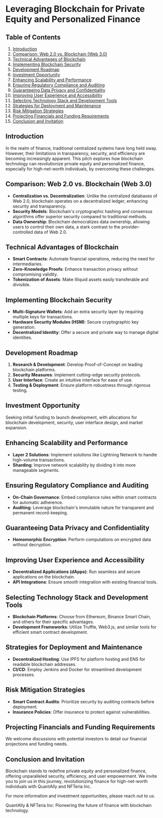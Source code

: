 # Leveraging Blockchain for Private Equity and Personalized Finance

## Table of Contents

1. [Introduction](#introduction)
2. [Comparison: Web 2.0 vs. Blockchain (Web 3.0)](#comparison-web-20-vs-blockchain-web-30)
3. [Technical Advantages of Blockchain](#technical-advantages-of-blockchain)
4. [Implementing Blockchain Security](#implementing-blockchain-security)
5. [Development Roadmap](#development-roadmap)
6. [Investment Opportunity](#investment-opportunity)
7. [Enhancing Scalability and Performance](#enhancing-scalability-and-performance)
8. [Ensuring Regulatory Compliance and Auditing](#ensuring-regulatory-compliance-and-auditing)
9. [Guaranteeing Data Privacy and Confidentiality](#guaranteeing-data-privacy-and-confidentiality)
10. [Improving User Experience and Accessibility](#improving-user-experience-and-accessibility)
11. [Selecting Technology Stack and Development Tools](#selecting-technology-stack-and-development-tools)
12. [Strategies for Deployment and Maintenance](#strategies-for-deployment-and-maintenance)
13. [Risk Mitigation Strategies](#risk-mitigation-strategies)
14. [Projecting Financials and Funding Requirements](#projecting-financials-and-funding-requirements)
15. [Conclusion and Invitation](#conclusion-and-invitation)

## Introduction

In the realm of finance, traditional centralized systems have long held sway. However, their limitations in transparency, security, and efficiency are becoming increasingly apparent. This pitch explores how blockchain technology can revolutionize private equity and personalized finance, especially for high-net-worth individuals, by overcoming these challenges.

## Comparison: Web 2.0 vs. Blockchain (Web 3.0)

- **Centralization vs. Decentralization**: Unlike the centralized databases of Web 2.0, blockchain operates on a decentralized ledger, enhancing security and transparency.
- **Security Models**: Blockchain's cryptographic hashing and consensus algorithms offer superior security compared to traditional methods.
- **Data Ownership**: Blockchain democratizes data ownership, allowing users to control their own data, a stark contrast to the provider-controlled data of Web 2.0.

## Technical Advantages of Blockchain

- **Smart Contracts**: Automate financial operations, reducing the need for intermediaries.
- **Zero-Knowledge Proofs**: Enhance transaction privacy without compromising validity.
- **Tokenization of Assets**: Make illiquid assets easily transferable and divisible.

## Implementing Blockchain Security

- **Multi-Signature Wallets**: Add an extra security layer by requiring multiple keys for transactions.
- **Hardware Security Modules (HSM)**: Secure cryptographic key generation.
- **Decentralized Identity**: Offer a secure and private way to manage digital identities.

## Development Roadmap

1. **Research & Development**: Develop Proof-of-Concept on leading blockchain platforms.
2. **Security Measures**: Implement cutting-edge security protocols.
3. **User Interface**: Create an intuitive interface for ease of use.
4. **Testing & Deployment**: Ensure platform robustness through rigorous testing.

## Investment Opportunity

Seeking initial funding to launch development, with allocations for blockchain development, security, user interface design, and market expansion.

## Enhancing Scalability and Performance

- **Layer 2 Solutions**: Implement solutions like Lightning Network to handle high-volume transactions.
- **Sharding**: Improve network scalability by dividing it into more manageable segments.

## Ensuring Regulatory Compliance and Auditing

- **On-Chain Governance**: Embed compliance rules within smart contracts for automatic adherence.
- **Auditing**: Leverage blockchain's immutable nature for transparent and permanent record-keeping.

## Guaranteeing Data Privacy and Confidentiality

- **Homomorphic Encryption**: Perform computations on encrypted data without decryption.

## Improving User Experience and Accessibility

- **Decentralized Applications (dApps)**: Run seamless and secure applications on the blockchain.
- **API Integrations**: Ensure smooth integration with existing financial tools.

## Selecting Technology Stack and Development Tools

- **Blockchain Platforms**: Choose from Ethereum, Binance Smart Chain, and others for their specific advantages.
- **Development Frameworks**: Utilize Truffle, Web3.js, and similar tools for efficient smart contract development.

## Strategies for Deployment and Maintenance

- **Decentralized Hosting**: Use IPFS for platform hosting and ENS for readable blockchain addresses.
- **CI/CD**: Employ Jenkins and Docker for streamlined development processes.

## Risk Mitigation Strategies

- **Smart Contract Audits**: Prioritize security by auditing contracts before deployment.
- **Insurance Policies**: Offer insurance to protect against vulnerabilities.

## Projecting Financials and Funding Requirements

We welcome discussions with potential investors to detail our financial projections and funding needs.

## Conclusion and Invitation

Blockchain stands to redefine private equity and personalized finance, offering unparalleled security, efficiency, and user empowerment. We invite you to join us in this journey, revolutionizing finance for high-net-worth individuals with QuantAlly and NFTeria Inc.

For more information and investment opportunities, please reach out to us.

QuantAlly & NFTeria Inc: Pioneering the future of finance with blockchain technology.
